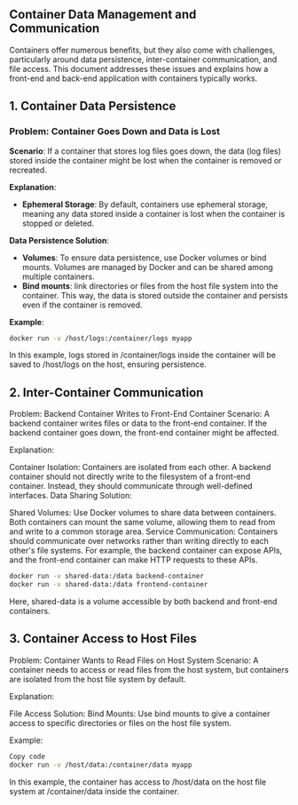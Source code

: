 ## Container Data Management and Communication

Containers offer numerous benefits, but they also come with challenges, particularly around data persistence, inter-container communication, and file access. This document addresses these issues and explains how a front-end and back-end application with containers typically works.

## 1. Container Data Persistence

### Problem: Container Goes Down and Data is Lost

**Scenario**: If a container that stores log files goes down, the data (log files) stored inside the container might be lost when the container is removed or recreated.

**Explanation**:
- **Ephemeral Storage**: By default, containers use ephemeral storage, meaning any data stored inside a container is lost when the container is stopped or deleted.

**Data Persistence Solution**:
- **Volumes**: To ensure data persistence, use Docker volumes or bind mounts. Volumes are managed by Docker and can be shared among multiple containers.
-  **Bind mounts**: link directories or files from the host file system into the container. This way, the data is stored outside the container and persists even if the container is removed.

**Example**:

```bash
docker run -v /host/logs:/container/logs myapp
```
In this example, logs stored in /container/logs inside the container will be saved to /host/logs on the host, ensuring persistence.

## 2. Inter-Container Communication
Problem: Backend Container Writes to Front-End Container
Scenario: A backend container writes files or data to the front-end container. If the backend container goes down, the front-end container might be affected.

Explanation:

Container Isolation: Containers are isolated from each other. A backend container should not directly write to the filesystem of a front-end container. Instead, they should communicate through well-defined interfaces.
Data Sharing Solution:

Shared Volumes: Use Docker volumes to share data between containers. Both containers can mount the same volume, allowing them to read from and write to a common storage area.
Service Communication: Containers should communicate over networks rather than writing directly to each other's file systems. For example, the backend container can expose APIs, and the front-end container can make HTTP requests to these APIs.
```bash
docker run -v shared-data:/data backend-container
docker run -v shared-data:/data frontend-container
```
Here, shared-data is a volume accessible by both backend and front-end containers.

## 3. Container Access to Host Files
Problem: Container Wants to Read Files on Host System
Scenario: A container needs to access or read files from the host system, but containers are isolated from the host file system by default.

Explanation:

File Access Solution:
Bind Mounts: Use bind mounts to give a container access to specific directories or files on the host file system.

Example:

```bash
Copy code
docker run -v /host/data:/container/data myapp
```
In this example, the container has access to /host/data on the host file system at /container/data inside the container.

